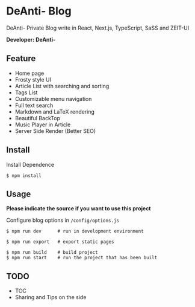 # DeAnti- Blog

DeAnti- Private Blog write in React, Next.js, TypeScript, SaSS and ZEIT-UI  

**Developer: DeAnti-**

## Feature

- Home page
- Frosty style UI
- Article List with searching and sorting
- Tags List
- Customizable menu navigation
- Full text search
- Markdown and LaTeX rendering
- Beautiful BackTop
- Music Player in Article 
- Server Side Render (Better SEO)

## Install

Install Dependence  

```shell
$ npm install
```

## Usage

**Please indicate the source if you want to use this project**

Configure blog options in ```/config/options.js```  

```shell
$ npm run dev      # run in development environment
  
$ npm run export   # export static pages
  
$ npm run build    # build project
$ npm run start    # run the project that has been built
```

## TODO

- TOC
- Sharing and Tips on the side
